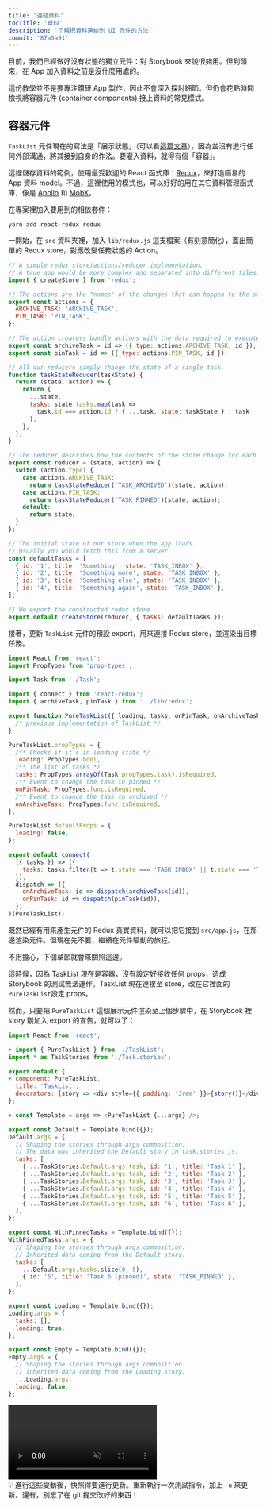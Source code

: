 ```yaml
---
title: '連結資料'
tocTitle: '資料'
description: '了解把資料連結到 UI 元件的方法'
commit: '87a5a91'
---
```


目前，我們已經做好沒有狀態的獨立元件：對 Storybook 來說很夠用。但到頭來，在 App 加入資料之前是沒什麼用處的。

這份教學並不是要專注鑽研 App 製作，因此不會深入探討細節。但仍會花點時間檢視將容器元件 (container components) 接上資料的常見模式。

## 容器元件

`TaskList` 元件現在的寫法是「展示狀態」（可以看[這篇文章](https://medium.com/@dan_abramov/smart-and-dumb-components-7ca2f9a7c7d0)），因為並沒有進行任何外部溝通，將其接到自身的作法。要灌入資料，就得有個「容器」。

這裡儲存資料的範例，使用最受歡迎的 React 函式庫：[Redux](https://redux.js.org/)，來打造簡易的 App 資料 model。不過，這裡使用的模式也，可以好好的用在其它資料管理函式庫，像是 [Apollo](https://www.apollographql.com/client/) 和 [MobX](https://mobx.js.org/)。

在專案裡加入要用到的相依套件：

```shell
yarn add react-redux redux
```

一開始，在 `src` 資料夾裡，加入 `lib/redux.js` 這支檔案（有刻意簡化），蓋出簡單的 Redux store，對應改變任務狀態的 Action。

```js:title=src/lib/redux.js
// A simple redux store/actions/reducer implementation.
// A true app would be more complex and separated into different files.
import { createStore } from 'redux';

// The actions are the "names" of the changes that can happen to the store
export const actions = {
  ARCHIVE_TASK: 'ARCHIVE_TASK',
  PIN_TASK: 'PIN_TASK',
};

// The action creators bundle actions with the data required to execute them
export const archiveTask = id => ({ type: actions.ARCHIVE_TASK, id });
export const pinTask = id => ({ type: actions.PIN_TASK, id });

// All our reducers simply change the state of a single task.
function taskStateReducer(taskState) {
  return (state, action) => {
    return {
      ...state,
      tasks: state.tasks.map(task =>
        task.id === action.id ? { ...task, state: taskState } : task
      ),
    };
  };
}

// The reducer describes how the contents of the store change for each action
export const reducer = (state, action) => {
  switch (action.type) {
    case actions.ARCHIVE_TASK:
      return taskStateReducer('TASK_ARCHIVED')(state, action);
    case actions.PIN_TASK:
      return taskStateReducer('TASK_PINNED')(state, action);
    default:
      return state;
  }
};

// The initial state of our store when the app loads.
// Usually you would fetch this from a server
const defaultTasks = [
  { id: '1', title: 'Something', state: 'TASK_INBOX' },
  { id: '2', title: 'Something more', state: 'TASK_INBOX' },
  { id: '3', title: 'Something else', state: 'TASK_INBOX' },
  { id: '4', title: 'Something again', state: 'TASK_INBOX' },
];

// We export the constructed redux store
export default createStore(reducer, { tasks: defaultTasks });
```

接著，更新 `TaskList` 元件的預設 export，用來連接 Redux store，並渲染出目標任務。

```js:title=src/components/TaskList.js
import React from 'react';
import PropTypes from 'prop-types';

import Task from './Task';

import { connect } from 'react-redux';
import { archiveTask, pinTask } from '../lib/redux';

export function PureTaskList({ loading, tasks, onPinTask, onArchiveTask }) {
  /* previous implementation of TaskList */
}

PureTaskList.propTypes = {
  /** Checks if it's in loading state */
  loading: PropTypes.bool,
  /** The list of tasks */
  tasks: PropTypes.arrayOf(Task.propTypes.task).isRequired,
  /** Event to change the task to pinned */
  onPinTask: PropTypes.func.isRequired,
  /** Event to change the task to archived */
  onArchiveTask: PropTypes.func.isRequired,
};

PureTaskList.defaultProps = {
  loading: false,
};

export default connect(
  ({ tasks }) => ({
    tasks: tasks.filter(t => t.state === 'TASK_INBOX' || t.state === 'TASK_PINNED'),
  }),
  dispatch => ({
    onArchiveTask: id => dispatch(archiveTask(id)),
    onPinTask: id => dispatch(pinTask(id)),
  })
)(PureTaskList);
```

既然已經有用來產生元件的 Redux 真實資料，就可以把它接到 `src/app.js`，在那邊渲染元件。但現在先不要，繼續在元件驅動的旅程。

不用擔心，下個章節就會來關照這邊。

這時候，因為 TaskList 現在是容器，沒有設定好接收任何 props，造成 Storybook 的測試無法運作。TaskList 現在連接至 store，改在它裡面的 `PureTaskList`設定 props。

然而，只要把 `PureTaskList` 這個展示元件渲染至上個步驟中，在 Storybook 裡 story 剛加入 export 的宣告，就可以了：

```diff:title=src/components/TaskList.stories.js
import React from 'react';

+ import { PureTaskList } from './TaskList';
import * as TaskStories from './Task.stories';

export default {
+ component: PureTaskList,
  title: 'TaskList',
  decorators: [story => <div style={{ padding: '3rem' }}>{story()}</div>],
};

+ const Template = args => <PureTaskList {...args} />;

export const Default = Template.bind({});
Default.args = {
  // Shaping the stories through args composition.
  // The data was inherited the Default story in task.stories.js.
  tasks: [
    { ...TaskStories.Default.args.task, id: '1', title: 'Task 1' },
    { ...TaskStories.Default.args.task, id: '2', title: 'Task 2' },
    { ...TaskStories.Default.args.task, id: '3', title: 'Task 3' },
    { ...TaskStories.Default.args.task, id: '4', title: 'Task 4' },
    { ...TaskStories.Default.args.task, id: '5', title: 'Task 5' },
    { ...TaskStories.Default.args.task, id: '6', title: 'Task 6' },
  ],
};

export const WithPinnedTasks = Template.bind({});
WithPinnedTasks.args = {
  // Shaping the stories through args composition.
  // Inherited data coming from the Default story.
  tasks: [
    ...Default.args.tasks.slice(0, 5),
    { id: '6', title: 'Task 6 (pinned)', state: 'TASK_PINNED' },
  ],
};

export const Loading = Template.bind({});
Loading.args = {
  tasks: [],
  loading: true,
};

export const Empty = Template.bind({});
Empty.args = {
  // Shaping the stories through args composition.
  // Inherited data coming from the Loading story.
  ...Loading.args,
  loading: false,
};
```

<video autoPlay muted playsInline loop>
  <source
    src="/intro-to-storybook/finished-tasklist-states-6-0.mp4"
    type="video/mp4"
  />
</video>

<div class="aside">
💡 進行這些變動後，快照得要進行更新。重新執行一次測試指令，加上 <code>-u</code> 來更新。還有，別忘了在 git 提交改好的東西！
</div>
